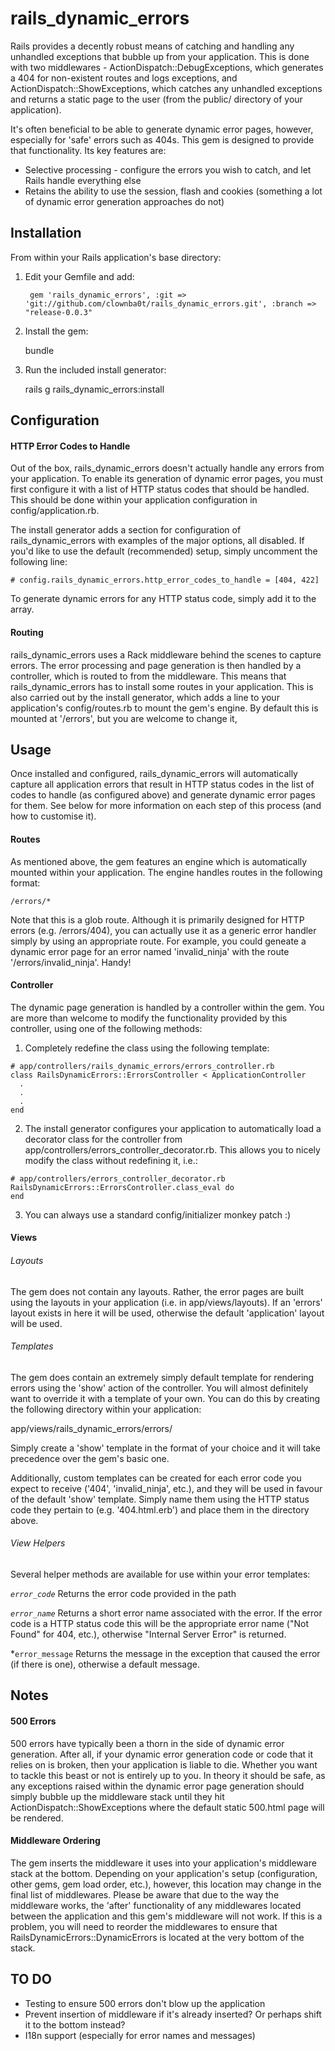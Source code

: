 rails_dynamic_errors
====================

Rails provides a decently robust means of catching and handling any unhandled exceptions that bubble up from your application. This is done with two middlewares - ActionDispatch::DebugExceptions, which generates a 404 for non-existent routes and logs exceptions, and ActionDispatch::ShowExceptions, which catches any unhandled exceptions and returns a static page to the user (from the public/ directory of your application).

It's often beneficial to be able to generate dynamic error pages, however, especially for 'safe' errors such as 404s. This gem is designed to provide that functionality. Its key features are:
* Selective processing - configure the errors you wish to catch, and let Rails handle everything else
* Retains the ability to use the session, flash and cookies (something a lot of dynamic error generation approaches do not)

## Installation

From within your Rails application's base directory:

1. Edit your Gemfile and add:

        gem 'rails_dynamic_errors', :git => 'git://github.com/clownba0t/rails_dynamic_errors.git', :branch => "release-0.0.3"

2. Install the gem:

	bundle

3. Run the included install generator:

	rails g rails_dynamic_errors:install


## Configuration

#### HTTP Error Codes to Handle
Out of the box, rails_dynamic_errors doesn't actually handle any errors from your application. To enable its generation of dynamic error pages, you must first configure it with a list of HTTP status codes that should be handled. This should be done within your application configuration in config/application.rb.

The install generator adds a section for configuration of rails_dynamic_errors with examples of the major options, all disabled. If you'd like to use the default (recommended) setup, simply uncomment the following line:

    # config.rails_dynamic_errors.http_error_codes_to_handle = [404, 422]

To generate dynamic errors for any HTTP status code, simply add it to the array.

#### Routing

rails_dynamic_errors uses a Rack middleware behind the scenes to capture errors. The error processing and page generation is then handled by a controller, which is routed to from the middleware. This means that rails_dynamic_errors has to install some routes in your application. This is also carried out by the install generator, which adds a line to your application's config/routes.rb to mount the gem's engine. By default this is mounted at '/errors', but you are welcome to change it,

## Usage

Once installed and configured, rails_dynamic_errors will automatically capture all application errors that result in HTTP status codes in the list of codes to handle (as configured above) and generate dynamic error pages for them. See below for more information on each step of this process (and how to customise it).

#### Routes

As mentioned above, the gem features an engine which is automatically mounted within your application. The engine handles routes in the following format:

`/errors/*`

Note that this is a glob route. Although it is primarily designed for HTTP errors (e.g. /errors/404), you can actually use it as a generic error handler simply by using an appropriate route. For example, you could geneate a dynamic error page for an error named 'invalid_ninja' with the route '/errors/invalid_ninja'. Handy!

#### Controller

The dynamic page generation is handled by a controller within the gem. You are more than welcome to modify the functionality provided by this controller, using one of the following methods:

1. Completely redefine the class using the following template:

```
# app/controllers/rails_dynamic_errors/errors_controller.rb
class RailsDynamicErrors::ErrorsController < ApplicationController
  .
  .
  .
end
```

2. The install generator configures your application to automatically load a decorator class for the controller from app/controllers/errors_controller_decorator.rb. This allows you to nicely modify the class without redefining it, i.e.:

```
# app/controllers/errors_controller_decorator.rb
RailsDynamicErrors::ErrorsController.class_eval do
end
```

3. You can always use a standard config/initializer monkey patch :)


#### Views

###### Layouts

The gem does not contain any layouts. Rather, the error pages are built using the layouts in your application (i.e. in app/views/layouts). If an 'errors' layout exists in here it will be used, otherwise the default 'application' layout will be used.

###### Templates

The gem does contain an extremely simply default template for rendering errors using the 'show' action of the controller. You will almost definitely want to override it with a template of your own. You can do this by creating the following directory within your application:

app/views/rails_dynamic_errors/errors/

Simply create a 'show' template in the format of your choice and it will take precedence over the gem's basic one.

Additionally, custom templates can be created for each error code you expect to receive ('404', 'invalid_ninja', etc.), and they will be used in favour of the default 'show' template. Simply name them using the HTTP status code they pertain to (e.g. '404.html.erb') and place them in the directory above.

###### View Helpers

Several helper methods are available for use within your error templates:

*`error_code`*
Returns the error code provided in the path

*`error_name`*
Returns a short error name associated with the error. If the error code is a HTTP status code this will be the appropriate error name ("Not Found" for 404, etc.), otherwise "Internal Server Error" is returned.

*`error_message`
Returns the message in the exception that caused the error (if there is one), otherwise a default message.

## Notes

#### 500 Errors

500 errors have typically been a thorn in the side of dynamic error generation. After all, if your dynamic error generation code or code that it relies on is broken, then your application is liable to die. Whether you want to tackle this beast or not is entirely up to you. In theory it should be safe, as any exceptions raised within the dynamic error page generation should simply bubble up the middleware stack until they hit ActionDispatch::ShowExceptions where the default static 500.html page will be rendered.

#### Middleware Ordering

The gem inserts the middleware it uses into your application's middleware stack at the bottom. Depending on your application's setup (configuration, other gems, gem load order, etc.), however, this location may change in the final list of middlewares. Please be aware that due to the way the middleware works, the 'after' functionality of any middlewares located between the application and this gem's middleware will not work. If this is a problem, you will need to reorder the middlewares to ensure that RailsDynamicErrors::DynamicErrors is located at the very bottom of the stack.

## TO DO
* Testing to ensure 500 errors don't blow up the application
* Prevent insertion of middleware if it's already inserted? Or perhaps shift it to the bottom instead?
* I18n support (especially for error names and messages)
